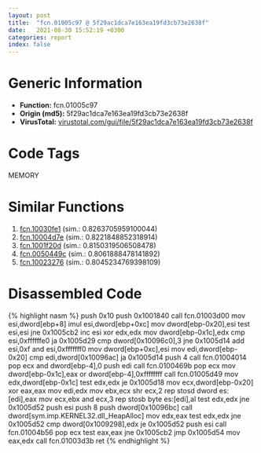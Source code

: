 ```yaml
---
layout: post
title:  "fcn.01005c97 @ 5f29ac1dca7e163ea19fd3cb73e2638f"
date:   2021-08-30 15:52:19 +0300
categories: report
index: false
---
```


# Generic Information
- **Function:** fcn.01005c97
- **Origin (md5):** 5f29ac1dca7e163ea19fd3cb73e2638f
- **VirusTotal:** [virustotal.com/gui/file/5f29ac1dca7e163ea19fd3cb73e2638f][virustotal_ref]

# Code Tags
<span class="tag" id="MEMORY">MEMORY</span>


# Similar Functions

1. [fcn.10030fe1][similar_1_ref] (sim.: 0.8263705959100044)
2. [fcn.10004d7e][similar_2_ref] (sim.: 0.8221848852318914)
3. [fcn.1001f20d][similar_3_ref] (sim.: 0.8150319506508478)
4. [fcn.0050449c][similar_4_ref] (sim.: 0.8061888478141892)
5. [fcn.10023276][similar_5_ref] (sim.: 0.8045234769398109)


# Disassembled Code

{% highlight nasm %}
push 0x10
push 0x1001840
call fcn.01003d00
mov esi,dword[ebp+8]
imul esi,dword[ebp+0xc]
mov dword[ebp-0x20],esi
test esi,esi
jne 0x1005cb2
inc esi
xor edx,edx
mov dword[ebp-0x1c],edx
cmp esi,0xffffffe0
ja 0x1005d29
cmp dword[0x10096c0],3
jne 0x1005d14
add esi,0xf
and esi,0xfffffff0
mov dword[ebp+0xc],esi
mov edi,dword[ebp-0x20]
cmp edi,dword[0x10096ac]
ja 0x1005d14
push 4
call fcn.01004014
pop ecx
and dword[ebp-4],0
push edi
call fcn.0100469b
pop ecx
mov dword[ebp-0x1c],eax
or dword[ebp-4],0xffffffff
call fcn.01005d49
mov edx,dword[ebp-0x1c]
test edx,edx
je 0x1005d18
mov ecx,dword[ebp-0x20]
xor eax,eax
mov edi,edx
mov ebx,ecx
shr ecx,2
rep stosd dword es:[edi],eax
mov ecx,ebx
and ecx,3
rep stosb byte es:[edi],al
test edx,edx
jne 0x1005d52
push esi
push 8
push dword[0x10096bc]
call dword[sym.imp.KERNEL32.dll_HeapAlloc]
mov edx,eax
test edx,edx
jne 0x1005d52
cmp dword[0x1009298],edx
je 0x1005d52
push esi
call fcn.01004b56
pop ecx
test eax,eax
jne 0x1005cb2
jmp 0x1005d54
mov eax,edx
call fcn.01003d3b
ret 
{% endhighlight %}


[similar_1_ref]: /report/fcn.10030fe1@481b545f5c18f2fce1caac67ddc419e8
[similar_2_ref]: /report/fcn.10004d7e@dc3e2cdf680078d293de3e2d92ba613c
[similar_3_ref]: /report/fcn.1001f20d@01917ef1a6330a4695a0deaf2b7bc13a
[similar_4_ref]: /report/fcn.0050449c@1160595edb203a63cb2ca3ce2ff04f47
[similar_5_ref]: /report/fcn.10023276@4c3818fdf32d89a09257dbc9d3e142ea
[virustotal_ref]: https://www.virustotal.com/gui/file/5f29ac1dca7e163ea19fd3cb73e2638f